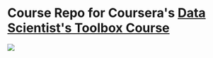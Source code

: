 # Course Repo for Coursera's [Data Scientist's Toolbox Course](https://www.coursera.org/learn/data-scientists-tools/home/welcome)

![](https://cdn.meme.am/instances/500x/69614899.jpg)
